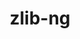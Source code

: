 ---
title: "zlib-ng"
layout: cache
categories: [package, v0.22.0]
meta: {"versions": ["2.0.7", "2.1.6"], "compilers": ["apple-clang@=15.0.0", "cce@=15.0.1", "clang@=14.0.0", "gcc@=10.2.1", "gcc@=10.3.0", "gcc@=10.5.0", "gcc@=11.1.0", "gcc@=11.4.0", "gcc@=12.3.0", "gcc@=7.3.1", "gcc@=7.5.0", "gcc@=9.4.0", "oneapi@=2023.2.0", "oneapi@=2024.0.0"], "oss": ["amzn2", "centos7", "rhel8", "sle_hpc15", "ubuntu18.04", "ubuntu20.04", "ubuntu22.04", "ventura"], "platforms": ["darwin", "linux"], "targets": ["aarch64", "neoverse_n1", "neoverse_v1", "neoverse_v2", "ppc64le", "x86_64_v3", "x86_64_v4", "zen4"], "stacks": ["aws-isc", "aws-isc-aarch64", "aws-pcluster-neoverse_v1", "aws-pcluster-x86_64_v4", "build_systems", "data-vis-sdk", "developer-tools", "developer-tools-manylinux2014", "e4s", "e4s-cray-rhel", "e4s-cray-sles", "e4s-neoverse-v2", "e4s-neoverse_v1", "e4s-oneapi", "e4s-power", "e4s-rocm-external", "ml-darwin-aarch64-mps", "ml-linux-x86_64-cpu", "ml-linux-x86_64-cuda", "radiuss", "radiuss-aws", "radiuss-aws-aarch64", "root", "tutorial"], "num_specs": 24, "num_specs_by_stack": {"ml-darwin-aarch64-mps": 1, "root": 24, "aws-isc-aarch64": 2, "radiuss-aws-aarch64": 2, "radiuss-aws": 1, "aws-isc": 1, "aws-pcluster-neoverse_v1": 2, "e4s-cray-rhel": 1, "developer-tools-manylinux2014": 1, "aws-pcluster-x86_64_v4": 2, "build_systems": 1, "radiuss": 1, "developer-tools": 1, "e4s-cray-sles": 1, "e4s-power": 1, "data-vis-sdk": 1, "e4s-neoverse_v1": 1, "e4s-neoverse-v2": 1, "e4s-rocm-external": 1, "tutorial": 7, "ml-linux-x86_64-cuda": 1, "ml-linux-x86_64-cpu": 1, "e4s": 1, "e4s-oneapi": 1}}
spec_details: [{"hash": "gupz2crim2jetppx3b5jawmlyo57np4b", "compiler": "apple-clang@=15.0.0", "versions": ["2.1.6"], "os": "ventura", "platform": "darwin", "target": "aarch64", "variants": ["build_system=autotools", "+compat", "+new_strategies", "+opt", "+pic", "+shared"], "stacks": ["ml-darwin-aarch64-mps", "root"], "size": "-", "tarball": "https://binaries.spack.io/v0.22.0/build_cache/darwin-ventura-aarch64/apple-clang-15.0.0/zlib-ng-2.1.6/darwin-ventura-aarch64-apple-clang-15.0.0-zlib-ng-2.1.6-gupz2crim2jetppx3b5jawmlyo57np4b.spack"}, {"hash": "twb2r5tdw2qareeiyrz4ffgmsbdjgdvf", "compiler": "gcc@=7.3.1", "versions": ["2.1.6"], "os": "amzn2", "platform": "linux", "target": "aarch64", "variants": ["build_system=autotools", "+compat", "+new_strategies", "+opt", "+pic", "+shared"], "stacks": ["aws-isc-aarch64", "radiuss-aws-aarch64", "root"], "size": "-", "tarball": "https://binaries.spack.io/v0.22.0/build_cache/linux-amzn2-aarch64/gcc-7.3.1/zlib-ng-2.1.6/linux-amzn2-aarch64-gcc-7.3.1-zlib-ng-2.1.6-twb2r5tdw2qareeiyrz4ffgmsbdjgdvf.spack"}, {"hash": "imp66brpaibvdsis67szce5djrweopvx", "compiler": "gcc@=7.3.1", "versions": ["2.1.6"], "os": "amzn2", "platform": "linux", "target": "x86_64_v3", "variants": ["build_system=autotools", "+compat", "+new_strategies", "+opt", "+pic", "+shared"], "stacks": ["root", "radiuss-aws", "aws-isc"], "size": "-", "tarball": "https://binaries.spack.io/v0.22.0/build_cache/linux-amzn2-x86_64_v3/gcc-7.3.1/zlib-ng-2.1.6/linux-amzn2-x86_64_v3-gcc-7.3.1-zlib-ng-2.1.6-imp66brpaibvdsis67szce5djrweopvx.spack"}, {"hash": "6e3hrcnuke4v4hti6uiw4nghxj4obtcw", "compiler": "gcc@=7.3.1", "versions": ["2.1.6"], "os": "amzn2", "platform": "linux", "target": "neoverse_n1", "variants": ["build_system=autotools", "+compat", "+new_strategies", "+opt", "+pic", "+shared"], "stacks": ["aws-isc-aarch64", "radiuss-aws-aarch64", "root"], "size": "-", "tarball": "https://binaries.spack.io/v0.22.0/build_cache/linux-amzn2-neoverse_n1/gcc-7.3.1/zlib-ng-2.1.6/linux-amzn2-neoverse_n1-gcc-7.3.1-zlib-ng-2.1.6-6e3hrcnuke4v4hti6uiw4nghxj4obtcw.spack"}, {"hash": "dz6x2uro7b7mwlldxy3mtmlehrok4lcw", "compiler": "gcc@=12.3.0", "versions": ["2.1.6"], "os": "amzn2", "platform": "linux", "target": "neoverse_n1", "variants": ["build_system=autotools", "+compat", "+new_strategies", "+opt", "+pic", "+shared"], "stacks": ["aws-pcluster-neoverse_v1", "root"], "size": "-", "tarball": "https://binaries.spack.io/v0.22.0/build_cache/linux-amzn2-neoverse_n1/gcc-12.3.0/zlib-ng-2.1.6/linux-amzn2-neoverse_n1-gcc-12.3.0-zlib-ng-2.1.6-dz6x2uro7b7mwlldxy3mtmlehrok4lcw.spack"}, {"hash": "h6tiemmm7dfhbmqoef5wm5ym7bmw4bqq", "compiler": "gcc@=12.3.0", "versions": ["2.1.6"], "os": "amzn2", "platform": "linux", "target": "neoverse_v1", "variants": ["build_system=autotools", "+compat", "+new_strategies", "+opt", "+pic", "+shared"], "stacks": ["aws-pcluster-neoverse_v1", "root"], "size": "-", "tarball": "https://binaries.spack.io/v0.22.0/build_cache/linux-amzn2-neoverse_v1/gcc-12.3.0/zlib-ng-2.1.6/linux-amzn2-neoverse_v1-gcc-12.3.0-zlib-ng-2.1.6-h6tiemmm7dfhbmqoef5wm5ym7bmw4bqq.spack"}, {"hash": "ahochu27ve53yrkr7hy25a4ydt5hbej2", "compiler": "cce@=15.0.1", "versions": ["2.1.6"], "os": "rhel8", "platform": "linux", "target": "zen4", "variants": ["build_system=autotools", "+compat", "+new_strategies", "+opt", "+pic", "+shared"], "stacks": ["root", "e4s-cray-rhel"], "size": "-", "tarball": "https://binaries.spack.io/v0.22.0/build_cache/linux-rhel8-zen4/cce-15.0.1/zlib-ng-2.1.6/linux-rhel8-zen4-cce-15.0.1-zlib-ng-2.1.6-ahochu27ve53yrkr7hy25a4ydt5hbej2.spack"}, {"hash": "leuwjfvddomrdufajy3xfjcfwmew6wff", "compiler": "gcc@=10.2.1", "versions": ["2.1.6"], "os": "centos7", "platform": "linux", "target": "x86_64_v3", "variants": ["build_system=autotools", "+compat", "+new_strategies", "+opt", "+pic", "+shared"], "stacks": ["root", "developer-tools-manylinux2014"], "size": "-", "tarball": "https://binaries.spack.io/v0.22.0/build_cache/linux-centos7-x86_64_v3/gcc-10.2.1/zlib-ng-2.1.6/linux-centos7-x86_64_v3-gcc-10.2.1-zlib-ng-2.1.6-leuwjfvddomrdufajy3xfjcfwmew6wff.spack"}, {"hash": "v6wio25yuzpyva443pugfukdwd3boiuk", "compiler": "oneapi@=2023.2.0", "versions": ["2.1.6"], "os": "amzn2", "platform": "linux", "target": "x86_64_v3", "variants": ["build_system=autotools", "+compat", "+new_strategies", "+opt", "+pic", "+shared"], "stacks": ["root", "aws-pcluster-x86_64_v4"], "size": "-", "tarball": "https://binaries.spack.io/v0.22.0/build_cache/linux-amzn2-x86_64_v3/oneapi-2023.2.0/zlib-ng-2.1.6/linux-amzn2-x86_64_v3-oneapi-2023.2.0-zlib-ng-2.1.6-v6wio25yuzpyva443pugfukdwd3boiuk.spack"}, {"hash": "7nw5zfujtqstxixqsu4zpfhgkhznr7j4", "compiler": "oneapi@=2023.2.0", "versions": ["2.1.6"], "os": "amzn2", "platform": "linux", "target": "x86_64_v4", "variants": ["build_system=autotools", "+compat", "+new_strategies", "+opt", "+pic", "+shared"], "stacks": ["root", "aws-pcluster-x86_64_v4"], "size": "-", "tarball": "https://binaries.spack.io/v0.22.0/build_cache/linux-amzn2-x86_64_v4/oneapi-2023.2.0/zlib-ng-2.1.6/linux-amzn2-x86_64_v4-oneapi-2023.2.0-zlib-ng-2.1.6-7nw5zfujtqstxixqsu4zpfhgkhznr7j4.spack"}, {"hash": "sp4y6abyivcnvzhmdo4mmcmxak4nvl76", "compiler": "gcc@=7.5.0", "versions": ["2.1.6"], "os": "ubuntu18.04", "platform": "linux", "target": "x86_64_v3", "variants": ["build_system=autotools", "+compat", "+new_strategies", "+opt", "+pic", "+shared"], "stacks": ["build_systems", "root", "radiuss", "developer-tools"], "size": "-", "tarball": "https://binaries.spack.io/v0.22.0/build_cache/linux-ubuntu18.04-x86_64_v3/gcc-7.5.0/zlib-ng-2.1.6/linux-ubuntu18.04-x86_64_v3-gcc-7.5.0-zlib-ng-2.1.6-sp4y6abyivcnvzhmdo4mmcmxak4nvl76.spack"}, {"hash": "2d4oexjdstewai47iqzrehu5sddi73uu", "compiler": "gcc@=10.3.0", "versions": ["2.1.6"], "os": "sle_hpc15", "platform": "linux", "target": "x86_64_v4", "variants": ["build_system=autotools", "+compat", "+new_strategies", "+opt", "+pic", "+shared"], "stacks": ["root", "e4s-cray-sles"], "size": "-", "tarball": "https://binaries.spack.io/v0.22.0/build_cache/linux-sle_hpc15-x86_64_v4/gcc-10.3.0/zlib-ng-2.1.6/linux-sle_hpc15-x86_64_v4-gcc-10.3.0-zlib-ng-2.1.6-2d4oexjdstewai47iqzrehu5sddi73uu.spack"}, {"hash": "d2455uucihnslhbwfb6zlnugtooegsro", "compiler": "gcc@=9.4.0", "versions": ["2.1.6"], "os": "ubuntu20.04", "platform": "linux", "target": "ppc64le", "variants": ["build_system=autotools", "+compat", "+new_strategies", "+opt", "+pic", "+shared"], "stacks": ["e4s-power", "root"], "size": "-", "tarball": "https://binaries.spack.io/v0.22.0/build_cache/linux-ubuntu20.04-ppc64le/gcc-9.4.0/zlib-ng-2.1.6/linux-ubuntu20.04-ppc64le-gcc-9.4.0-zlib-ng-2.1.6-d2455uucihnslhbwfb6zlnugtooegsro.spack"}, {"hash": "ads7byyselwnbum7qq2htngyj7zstp2h", "compiler": "gcc@=11.1.0", "versions": ["2.1.6"], "os": "ubuntu20.04", "platform": "linux", "target": "x86_64_v3", "variants": ["build_system=autotools", "+compat", "+new_strategies", "+opt", "+pic", "+shared"], "stacks": ["root", "data-vis-sdk"], "size": "-", "tarball": "https://binaries.spack.io/v0.22.0/build_cache/linux-ubuntu20.04-x86_64_v3/gcc-11.1.0/zlib-ng-2.1.6/linux-ubuntu20.04-x86_64_v3-gcc-11.1.0-zlib-ng-2.1.6-ads7byyselwnbum7qq2htngyj7zstp2h.spack"}, {"hash": "yilkvbstgagk5hw4bid3kyzpffzrkt55", "compiler": "gcc@=11.4.0", "versions": ["2.1.6"], "os": "ubuntu22.04", "platform": "linux", "target": "neoverse_v1", "variants": ["build_system=autotools", "+compat", "+new_strategies", "+opt", "+pic", "+shared"], "stacks": ["root", "e4s-neoverse_v1"], "size": "-", "tarball": "https://binaries.spack.io/v0.22.0/build_cache/linux-ubuntu22.04-neoverse_v1/gcc-11.4.0/zlib-ng-2.1.6/linux-ubuntu22.04-neoverse_v1-gcc-11.4.0-zlib-ng-2.1.6-yilkvbstgagk5hw4bid3kyzpffzrkt55.spack"}, {"hash": "3hzgehnoob3jriibvn74rxdrrpfvusjq", "compiler": "gcc@=11.4.0", "versions": ["2.1.6"], "os": "ubuntu22.04", "platform": "linux", "target": "neoverse_v2", "variants": ["build_system=autotools", "+compat", "+new_strategies", "+opt", "+pic", "+shared"], "stacks": ["root", "e4s-neoverse-v2"], "size": "-", "tarball": "https://binaries.spack.io/v0.22.0/build_cache/linux-ubuntu22.04-neoverse_v2/gcc-11.4.0/zlib-ng-2.1.6/linux-ubuntu22.04-neoverse_v2-gcc-11.4.0-zlib-ng-2.1.6-3hzgehnoob3jriibvn74rxdrrpfvusjq.spack"}, {"hash": "xqtp62nft6pt5slbdljucwnkl5fxd6x4", "compiler": "gcc@=11.4.0", "versions": ["2.1.6"], "os": "ubuntu22.04", "platform": "linux", "target": "x86_64_v3", "variants": ["build_system=autotools", "+compat", "+new_strategies", "+opt", "+pic", "+shared"], "stacks": ["root", "e4s-rocm-external", "tutorial", "ml-linux-x86_64-cuda", "ml-linux-x86_64-cpu", "e4s"], "size": "-", "tarball": "https://binaries.spack.io/v0.22.0/build_cache/linux-ubuntu22.04-x86_64_v3/gcc-11.4.0/zlib-ng-2.1.6/linux-ubuntu22.04-x86_64_v3-gcc-11.4.0-zlib-ng-2.1.6-xqtp62nft6pt5slbdljucwnkl5fxd6x4.spack"}, {"hash": "4ffssvw7dlnznkyvpecvw4tooizorfkr", "compiler": "clang@=14.0.0", "versions": ["2.0.7"], "os": "ubuntu22.04", "platform": "linux", "target": "x86_64_v3", "variants": ["build_system=autotools", "+compat", "+new_strategies", "+opt", "+pic", "+shared"], "stacks": ["root", "tutorial"], "size": "-", "tarball": "https://binaries.spack.io/v0.22.0/build_cache/linux-ubuntu22.04-x86_64_v3/clang-14.0.0/zlib-ng-2.0.7/linux-ubuntu22.04-x86_64_v3-clang-14.0.0-zlib-ng-2.0.7-4ffssvw7dlnznkyvpecvw4tooizorfkr.spack"}, {"hash": "2wtyhbql33lcbihphdxwddookvagof6l", "compiler": "gcc@=10.5.0", "versions": ["2.1.6"], "os": "ubuntu22.04", "platform": "linux", "target": "x86_64_v3", "variants": ["build_system=autotools", "+compat", "+new_strategies", "+opt", "+pic", "+shared"], "stacks": ["root", "tutorial"], "size": "-", "tarball": "https://binaries.spack.io/v0.22.0/build_cache/linux-ubuntu22.04-x86_64_v3/gcc-10.5.0/zlib-ng-2.1.6/linux-ubuntu22.04-x86_64_v3-gcc-10.5.0-zlib-ng-2.1.6-2wtyhbql33lcbihphdxwddookvagof6l.spack"}, {"hash": "tzedx4jhu5vzbwh7fh4xiyvndmwy4maq", "compiler": "clang@=14.0.0", "versions": ["2.1.6"], "os": "ubuntu22.04", "platform": "linux", "target": "x86_64_v3", "variants": ["build_system=autotools", "+compat", "+new_strategies", "+opt", "+pic", "+shared"], "stacks": ["root", "tutorial"], "size": "-", "tarball": "https://binaries.spack.io/v0.22.0/build_cache/linux-ubuntu22.04-x86_64_v3/clang-14.0.0/zlib-ng-2.1.6/linux-ubuntu22.04-x86_64_v3-clang-14.0.0-zlib-ng-2.1.6-tzedx4jhu5vzbwh7fh4xiyvndmwy4maq.spack"}, {"hash": "5bbqtrncm2e3xq5kafqvyyhsu3f5lk3f", "compiler": "oneapi@=2024.0.0", "versions": ["2.1.6"], "os": "ubuntu22.04", "platform": "linux", "target": "x86_64_v3", "variants": ["build_system=autotools", "+compat", "+new_strategies", "+opt", "+pic", "+shared"], "stacks": ["root", "e4s-oneapi"], "size": "-", "tarball": "https://binaries.spack.io/v0.22.0/build_cache/linux-ubuntu22.04-x86_64_v3/oneapi-2024.0.0/zlib-ng-2.1.6/linux-ubuntu22.04-x86_64_v3-oneapi-2024.0.0-zlib-ng-2.1.6-5bbqtrncm2e3xq5kafqvyyhsu3f5lk3f.spack"}, {"hash": "6bhcy7746dslww56qov4muqsyikm3fgs", "compiler": "gcc@=11.4.0", "versions": ["2.0.7"], "os": "ubuntu22.04", "platform": "linux", "target": "x86_64_v3", "variants": ["build_system=autotools", "+compat", "+new_strategies", "+opt", "+pic", "+shared"], "stacks": ["root", "tutorial"], "size": "-", "tarball": "https://binaries.spack.io/v0.22.0/build_cache/linux-ubuntu22.04-x86_64_v3/gcc-11.4.0/zlib-ng-2.0.7/linux-ubuntu22.04-x86_64_v3-gcc-11.4.0-zlib-ng-2.0.7-6bhcy7746dslww56qov4muqsyikm3fgs.spack"}, {"hash": "dbx6km5h4gmz43zwulyopdlp7eg3s6hj", "compiler": "gcc@=11.4.0", "versions": ["2.0.7"], "os": "ubuntu22.04", "platform": "linux", "target": "x86_64_v3", "variants": ["build_system=autotools", "+compat", "+new_strategies", "+opt", "+pic", "+shared"], "stacks": ["root", "tutorial"], "size": "-", "tarball": "https://binaries.spack.io/v0.22.0/build_cache/linux-ubuntu22.04-x86_64_v3/gcc-11.4.0/zlib-ng-2.0.7/linux-ubuntu22.04-x86_64_v3-gcc-11.4.0-zlib-ng-2.0.7-dbx6km5h4gmz43zwulyopdlp7eg3s6hj.spack"}, {"hash": "klmqckvaegntcydjnzuir2dw5edpkayt", "compiler": "gcc@=12.3.0", "versions": ["2.1.6"], "os": "ubuntu22.04", "platform": "linux", "target": "x86_64_v3", "variants": ["build_system=autotools", "+compat", "+new_strategies", "+opt", "+pic", "+shared"], "stacks": ["root", "tutorial"], "size": "-", "tarball": "https://binaries.spack.io/v0.22.0/build_cache/linux-ubuntu22.04-x86_64_v3/gcc-12.3.0/zlib-ng-2.1.6/linux-ubuntu22.04-x86_64_v3-gcc-12.3.0-zlib-ng-2.1.6-klmqckvaegntcydjnzuir2dw5edpkayt.spack"}]
---
